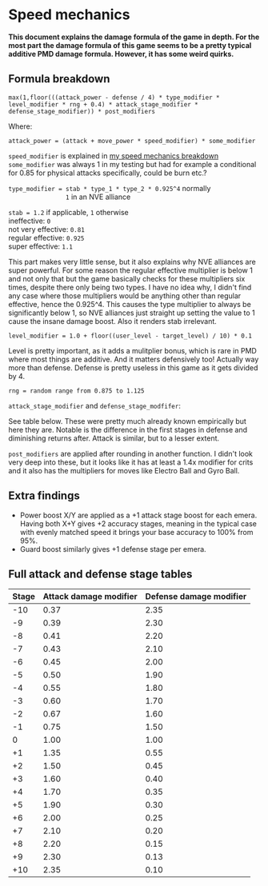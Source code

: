 
# Speed mechanics
**This document explains the damage formula of the game in depth. For the most part the damage formula of this game seems to be a pretty typical additive PMD damage formula. However, it has some weird quirks.**

## Formula breakdown

`max(1,floor(((attack_power - defense / 4) * type_modifier * level_modifier * rng + 0.4) * attack_stage_modifier * defense_stage_modifier)) * post_modifiers`

Where:

`attack_power = (attack + move_power * speed_modifier) * some_modifier`

`speed_modifier` is explained in [my speed mechanics breakdown](Speed%20mechanics.md)\
`some_modifier` was always 1 in my testing but had for example a conditional for 0.85 for physical attacks specifically, could be burn etc.?

`type_modifier = stab * type_1 * type_2 * 0.925^4` normally\
`                1` in an NVE alliance

`stab = 1.2` if applicable, `1` otherwise\
ineffective: `0`\
not very effective: `0.81`\
regular effective: `0.925`\
super effective: `1.1`

This part makes very little sense, but it also explains why NVE alliances are super powerful. For some reason the regular effective multiplier is below 1 and not only that but the game basically checks for these multipliers six times, despite there only being two types. I have no idea why, I didn't find any case where those multipliers would be anything other than regular effective, hence the 0.925^4. This causes the type multiplier to always be significantly below 1, so NVE alliances just straight up setting the value to 1 cause the insane damage boost. Also it renders stab irrelevant.

`level_modifier = 1.0 + floor((user_level - target_level) / 10) * 0.1`

Level is pretty important, as it adds a mulitplier bonus, which is rare in PMD where most things are additive. And it matters defensively too! Actually way more than defense. Defense is pretty useless in this game as it gets divided by 4.

`rng = random range from 0.875 to 1.125`

`attack_stage_modifier` and `defense_stage_modfifer`:

See table below. These were pretty much already known empirically but here they are. Notable is the difference in the first stages in defense and diminishing returns after. Attack is similar, but to a lesser extent.

`post_modifiers` are applied after rounding in another function. I didn't look very deep into these, but it looks like it has at least a 1.4x modifier for crits and it also has the multipliers for moves like Electro Ball and Gyro Ball.

## Extra findings

- Power boost X/Y are applied as a +1 attack stage boost for each emera. Having both X+Y gives +2 accuracy stages, meaning in the typical case with evenly matched speed it brings your base accuracy to 100% from 95%.
- Guard boost similarly gives +1 defense stage per emera.

## Full attack and defense stage tables

| Stage | Attack damage modifier | Defense damage modifier |
|--|--|--|
|-10 |  0.37|2.35|
|-9  |  0.39|2.30|
|-8  |  0.41|2.20|
|-7  |  0.43|2.10|
|-6  |  0.45|2.00|
|-5  |  0.50|1.90|
|-4  |  0.55|1.80|
|-3  |  0.60|1.70|
|-2  |  0.67|1.60|
|-1  |  0.75|1.50|
| 0  |  1.00|1.00|
|+1  |  1.35|0.55|
|+2  |  1.50|0.45|
|+3  |  1.60|0.40|
|+4  |  1.70|0.35|
|+5  |  1.90|0.30|
|+6  |  2.00|0.25|
|+7  |  2.10|0.20|
|+8  |  2.20|0.15|
|+9  |  2.30|0.13|
|+10 |  2.35|0.10|

